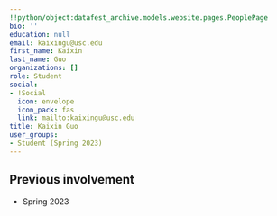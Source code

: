 ```yaml
---
!!python/object:datafest_archive.models.website.pages.PeoplePage
bio: ''
education: null
email: kaixingu@usc.edu
first_name: Kaixin
last_name: Guo
organizations: []
role: Student
social:
- !Social
  icon: envelope
  icon_pack: fas
  link: mailto:kaixingu@usc.edu
title: Kaixin Guo
user_groups:
- Student (Spring 2023)
---
```



## Previous involvement

* Spring 2023

